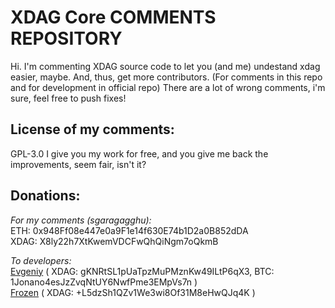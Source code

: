 XDAG Core COMMENTS REPOSITORY
================================

Hi.
I'm commenting XDAG source code to let you (and me) undestand xdag easier, maybe.
And, thus, get more contributors. (For comments in this repo and for development in official repo)
There are a lot of wrong comments, i'm sure, feel free to push fixes!

License of my comments:
----------
GPL-3.0
I give you my work for free, and you give me back the improvements, seem fair, isn't it?

Donations:
----------
_For my comments (sgaragagghu):_                               
ETH:          0x948Ff08e447e0a9F1e14f630E74b1D2a0B852dDA                                         
XDAG:         X8ly22h7XtKwemVDCFwQhQiNgm7oQkmB

_To developers:_                                      
[Evgeniy](https://github.com/jonano614) ( XDAG: gKNRtSL1pUaTpzMuPMznKw49ILtP6qX3, BTC: 1Jonano4esJzZvqNtUY6NwfPme3EMpVs7n )  
[Frozen](https://github.com/xrdavies) ( XDAG: +L5dzSh1QZv1We3wi8Of31M8eHwQJq4K ) 


